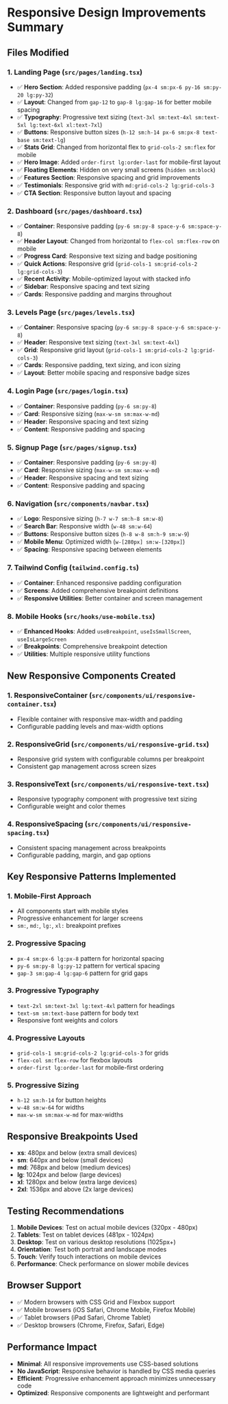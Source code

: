 # Responsive Design Improvements Summary

## Files Modified

### 1. Landing Page (`src/pages/landing.tsx`)
- ✅ **Hero Section**: Added responsive padding (`px-4 sm:px-6 py-16 sm:py-20 lg:py-32`)
- ✅ **Layout**: Changed from `gap-12` to `gap-8 lg:gap-16` for better mobile spacing
- ✅ **Typography**: Progressive text sizing (`text-3xl sm:text-4xl sm:text-5xl lg:text-6xl xl:text-7xl`)
- ✅ **Buttons**: Responsive button sizes (`h-12 sm:h-14 px-6 sm:px-8 text-base sm:text-lg`)
- ✅ **Stats Grid**: Changed from horizontal flex to `grid-cols-2 sm:flex` for mobile
- ✅ **Hero Image**: Added `order-first lg:order-last` for mobile-first layout
- ✅ **Floating Elements**: Hidden on very small screens (`hidden sm:block`)
- ✅ **Features Section**: Responsive spacing and grid improvements
- ✅ **Testimonials**: Responsive grid with `md:grid-cols-2 lg:grid-cols-3`
- ✅ **CTA Section**: Responsive button layout and spacing

### 2. Dashboard (`src/pages/dashboard.tsx`)
- ✅ **Container**: Responsive padding (`py-6 sm:py-8 space-y-6 sm:space-y-8`)
- ✅ **Header Layout**: Changed from horizontal to `flex-col sm:flex-row` on mobile
- ✅ **Progress Card**: Responsive text sizing and badge positioning
- ✅ **Quick Actions**: Responsive grid (`grid-cols-1 sm:grid-cols-2 lg:grid-cols-3`)
- ✅ **Recent Activity**: Mobile-optimized layout with stacked info
- ✅ **Sidebar**: Responsive spacing and text sizing
- ✅ **Cards**: Responsive padding and margins throughout

### 3. Levels Page (`src/pages/levels.tsx`)
- ✅ **Container**: Responsive spacing (`py-6 sm:py-8 space-y-6 sm:space-y-8`)
- ✅ **Header**: Responsive text sizing (`text-3xl sm:text-4xl`)
- ✅ **Grid**: Responsive grid layout (`grid-cols-1 sm:grid-cols-2 lg:grid-cols-3`)
- ✅ **Cards**: Responsive padding, text sizing, and icon sizing
- ✅ **Layout**: Better mobile spacing and responsive badge sizes

### 4. Login Page (`src/pages/login.tsx`)
- ✅ **Container**: Responsive padding (`py-6 sm:py-8`)
- ✅ **Card**: Responsive sizing (`max-w-sm sm:max-w-md`)
- ✅ **Header**: Responsive spacing and text sizing
- ✅ **Content**: Responsive padding and spacing

### 5. Signup Page (`src/pages/signup.tsx`)
- ✅ **Container**: Responsive padding (`py-6 sm:py-8`)
- ✅ **Card**: Responsive sizing (`max-w-sm sm:max-w-md`)
- ✅ **Header**: Responsive spacing and text sizing
- ✅ **Content**: Responsive padding and spacing

### 6. Navigation (`src/components/navbar.tsx`)
- ✅ **Logo**: Responsive sizing (`h-7 w-7 sm:h-8 sm:w-8`)
- ✅ **Search Bar**: Responsive width (`w-48 sm:w-64`)
- ✅ **Buttons**: Responsive button sizes (`h-8 w-8 sm:h-9 sm:w-9`)
- ✅ **Mobile Menu**: Optimized width (`w-[280px] sm:w-[320px]`)
- ✅ **Spacing**: Responsive spacing between elements

### 7. Tailwind Config (`tailwind.config.ts`)
- ✅ **Container**: Enhanced responsive padding configuration
- ✅ **Screens**: Added comprehensive breakpoint definitions
- ✅ **Responsive Utilities**: Better container and screen management

### 8. Mobile Hooks (`src/hooks/use-mobile.tsx`)
- ✅ **Enhanced Hooks**: Added `useBreakpoint`, `useIsSmallScreen`, `useIsLargeScreen`
- ✅ **Breakpoints**: Comprehensive breakpoint detection
- ✅ **Utilities**: Multiple responsive utility functions

## New Responsive Components Created

### 1. ResponsiveContainer (`src/components/ui/responsive-container.tsx`)
- Flexible container with responsive max-width and padding
- Configurable padding levels and max-width options

### 2. ResponsiveGrid (`src/components/ui/responsive-grid.tsx`)
- Responsive grid system with configurable columns per breakpoint
- Consistent gap management across screen sizes

### 3. ResponsiveText (`src/components/ui/responsive-text.tsx`)
- Responsive typography component with progressive text sizing
- Configurable weight and color themes

### 4. ResponsiveSpacing (`src/components/ui/responsive-spacing.tsx`)
- Consistent spacing management across breakpoints
- Configurable padding, margin, and gap options

## Key Responsive Patterns Implemented

### 1. Mobile-First Approach
- All components start with mobile styles
- Progressive enhancement for larger screens
- `sm:`, `md:`, `lg:`, `xl:` breakpoint prefixes

### 2. Progressive Spacing
- `px-4 sm:px-6 lg:px-8` pattern for horizontal spacing
- `py-6 sm:py-8 lg:py-12` pattern for vertical spacing
- `gap-3 sm:gap-4 lg:gap-6` pattern for grid gaps

### 3. Progressive Typography
- `text-2xl sm:text-3xl lg:text-4xl` pattern for headings
- `text-sm sm:text-base` pattern for body text
- Responsive font weights and colors

### 4. Progressive Layouts
- `grid-cols-1 sm:grid-cols-2 lg:grid-cols-3` for grids
- `flex-col sm:flex-row` for flexbox layouts
- `order-first lg:order-last` for mobile-first ordering

### 5. Progressive Sizing
- `h-12 sm:h-14` for button heights
- `w-48 sm:w-64` for widths
- `max-w-sm sm:max-w-md` for max-widths

## Responsive Breakpoints Used

- **xs**: 480px and below (extra small devices)
- **sm**: 640px and below (small devices)
- **md**: 768px and below (medium devices)
- **lg**: 1024px and below (large devices)
- **xl**: 1280px and below (extra large devices)
- **2xl**: 1536px and above (2x large devices)

## Testing Recommendations

1. **Mobile Devices**: Test on actual mobile devices (320px - 480px)
2. **Tablets**: Test on tablet devices (481px - 1024px)
3. **Desktop**: Test on various desktop resolutions (1025px+)
4. **Orientation**: Test both portrait and landscape modes
5. **Touch**: Verify touch interactions on mobile devices
6. **Performance**: Check performance on slower mobile devices

## Browser Support

- ✅ Modern browsers with CSS Grid and Flexbox support
- ✅ Mobile browsers (iOS Safari, Chrome Mobile, Firefox Mobile)
- ✅ Tablet browsers (iPad Safari, Chrome Tablet)
- ✅ Desktop browsers (Chrome, Firefox, Safari, Edge)

## Performance Impact

- **Minimal**: All responsive improvements use CSS-based solutions
- **No JavaScript**: Responsive behavior is handled by CSS media queries
- **Efficient**: Progressive enhancement approach minimizes unnecessary code
- **Optimized**: Responsive components are lightweight and performant
